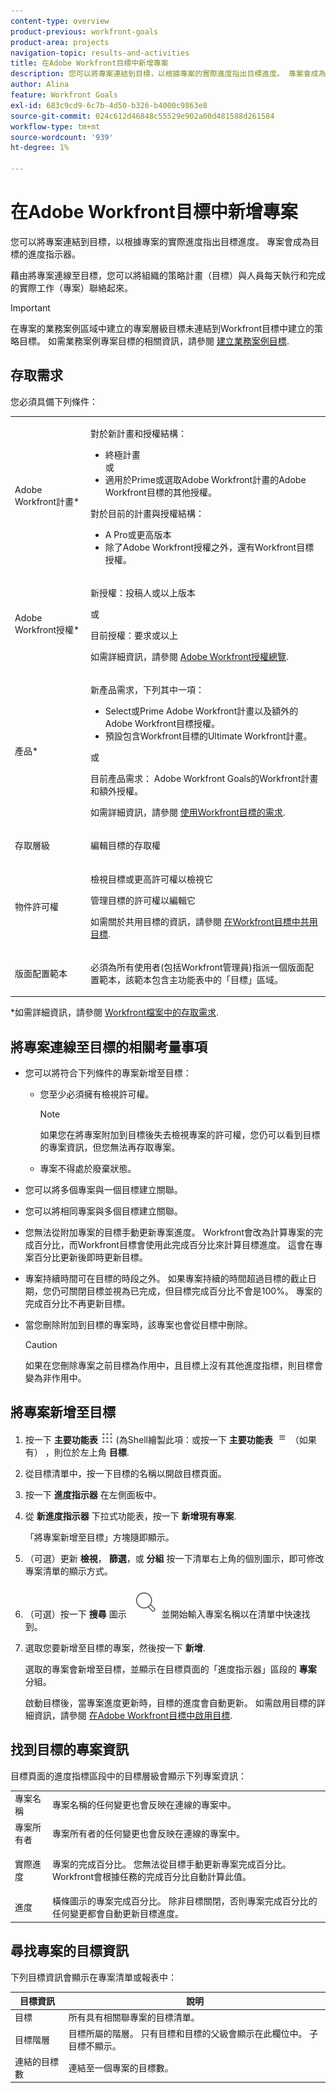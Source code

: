 ```yaml
---
content-type: overview
product-previous: workfront-goals
product-area: projects
navigation-topic: results-and-activities
title: 在Adobe Workfront目標中新增專案
description: 您可以將專案連結到目標，以根據專案的實際進度指出目標進度。 專案會成為目標的進度指示器。
author: Alina
feature: Workfront Goals
exl-id: 683c9cd9-6c7b-4d50-b326-b4000c9863e8
source-git-commit: 024c612d46848c55529e902a00d481588d261584
workflow-type: tm+mt
source-wordcount: '939'
ht-degree: 1%

---
```


# 在Adobe Workfront目標中新增專案

<!--
THIS MIGHT NEED TO BE RENAMED BECAUSE THERE WILL BE OTHER OBJECTS CONNECTED TO GOALS IN THE FUTURE
-->

您可以將專案連結到目標，以根據專案的實際進度指出目標進度。 專案會成為目標的進度指示器。

藉由將專案連線至目標，您可以將組織的策略計畫（目標）與人員每天執行和完成的實際工作（專案）聯絡起來。

>[!IMPORTANT]
>
>在專案的業務案例區域中建立的專案層級目標未連結到Workfront目標中建立的策略目標。 如需業務案例專案目標的相關資訊，請參閱 [建立業務案例目標](../../manage-work/projects/define-a-business-case/create-business-case-goals.md).


## 存取需求

您必須具備下列條件：

<table style="table-layout:auto">
<col>
</col>
<col>
</col>
<tbody>
 <tr> 
   <td role="rowheader">Adobe Workfront計畫*</td> 
   <td> 
   <p>對於新計畫和授權結構：
  <ul><li>終極計畫 </li>
  或
  <li>適用於Prime或選取Adobe Workfront計畫的Adobe Workfront目標的其他授權。 </li></ul> </p>
<p>對於目前的計畫與授權結構： 
<ul><li> A Pro或更高版本 </li>
  <li>除了Adobe Workfront授權之外，還有Workfront目標授權。</li></ul></p>
   </td> 
  </tr>
 <tr>
 <td role="rowheader">Adobe Workfront授權*</td>
 <td>
 <p>新授權：投稿人或以上版本</p>
 或
 <p>目前授權：要求或以上</p> <p>如需詳細資訊，請參閱 <a href="../../administration-and-setup/add-users/access-levels-and-object-permissions/wf-licenses.md" class="MCXref xref">Adobe Workfront授權總覽</a>.</p> </td>
 </tr>
 <tr>
 <td role="rowheader">產品*</td>
 <td>
 <p> 新產品需求，下列其中一項： </p>
<ul>
<li>Select或Prime Adobe Workfront計畫以及額外的Adobe Workfront目標授權。</li>
<li>預設包含Workfront目標的Ultimate Workfront計畫。 </li></ul>
 <p>或</p>
 <p>目前產品需求： Adobe Workfront Goals的Workfront計畫和額外授權。 </p> <p>如需詳細資訊，請參閱 <a href="../../workfront-goals/goal-management/access-needed-for-wf-goals.md" class="MCXref xref">使用Workfront目標的需求</a>. </p> </td>
 </tr>
 <tr>
 <td role="rowheader">存取層級</td>
 <td> <p>編輯目標的存取權</p> </td>
 </tr>
 <tr data-mc-conditions="">
 <td role="rowheader">物件許可權</td>
 <td>
  <div>
  <p>檢視目標或更高許可權以檢視它</p>
  <p>管理目標的許可權以編輯它</p>
  <p>如需關於共用目標的資訊，請參閱 <a href="../../workfront-goals/workfront-goals-settings/share-a-goal.md" class="MCXref xref">在Workfront目標中共用目標</a>. </p>
  </div> </td>
 </tr>
 <tr>
   <td role="rowheader"><p>版面配置範本</p></td>
   <td> <p>必須為所有使用者(包括Workfront管理員)指派一個版面配置範本，該範本包含主功能表中的「目標」區域。 </p>  
</td>
  </tr>
</tbody>
</table>

*如需詳細資訊，請參閱 [Workfront檔案中的存取需求](/help/quicksilver/administration-and-setup/add-users/access-levels-and-object-permissions/access-level-requirements-in-documentation.md).

## 將專案連線至目標的相關考量事項

* 您可以將符合下列條件的專案新增至目標：

   * 您至少必須擁有檢視許可權。

     >[!NOTE]
     >
     >如果您在將專案附加到目標後失去檢視專案的許可權，您仍可以看到目標的專案資訊，但您無法再存取專案。

   * 專案不得處於廢棄狀態。

* 您可以將多個專案與一個目標建立關聯。
* 您可以將相同專案與多個目標建立關聯。
* 您無法從附加專案的目標手動更新專案進度。 Workfront會改為計算專案的完成百分比，而Workfront目標會使用此完成百分比來計算目標進度。 這會在專案百分比更新後即時更新目標。
* 專案持續時間可在目標的時段之外。 如果專案持續的時間超過目標的截止日期，您仍可關閉目標並視為已完成，但目標完成百分比不會是100%。 專案的完成百分比不再更新目標。

<!--this is no longer visible in the new redesigned interface for goals: logged a bug for this: https://experience.adobe.com/#/@adobeinternalworkfront/so:hub-Hub/workfront/issue/63ceb049000080d30022aab9a359f6f1/updates - but confirmed that this will not be brought back at least for now - Jan 2023. 

There is an indication on the goal list that the project no longer updates progress for the goal.

  ![](assets/goal-closed-project-active-warning-goal-list-350x94.png)
-->

* 當您刪除附加到目標的專案時，該專案也會從目標中刪除。

  >[!CAUTION]
  >
  >如果在您刪除專案之前目標為作用中，且目標上沒有其他進度指標，則目標會變為非作用中。


## 將專案新增至目標

1. 按一下 **主要功能表** ![](assets/main-menu-icon.png) (為Shell繪製此項：或按一下 **主要功能表** ![](assets/three-line-main-menu-icon.png) （如果有） ，則位於左上角 **目標**.
1. 從目標清單中，按一下目標的名稱以開啟目標頁面。
1. 按一下 **進度指示器** 在左側面板中。
1. 從 **新進度指示器** 下拉式功能表，按一下 **新增現有專案**.

   「將專案新增至目標」方塊隨即顯示。
1. （可選）更新 **檢視**， **篩選**，或 **分組** 按一下清單右上角的個別圖示，即可修改專案清單的顯示方式。
1. （可選）按一下 **搜尋** 圖示 ![](assets/search-icon.png) 並開始輸入專案名稱以在清單中快速找到。
1. 選取您要新增至目標的專案，然後按一下 **新增**.

   選取的專案會新增至目標，並顯示在目標頁面的「進度指示器」區段的 **專案** 分組。

   啟動目標後，當專案進度更新時，目標的進度會自動更新。 如需啟用目標的詳細資訊，請參閱 [在Adobe Workfront目標中啟用目標](../goal-management/activate-goals.md).

## 找到目標的專案資訊

<p>
目標頁面的進度指標區段中的目標層級會顯示下列專案資訊：

</p>

<table>
  <tr>
   <td>專案名稱
   </td>
   <td>專案名稱的任何變更也會反映在連線的專案中。
   </td>
  </tr>
  <tr>
   <td>專案所有者
   </td>
   <td>專案所有者的任何變更也會反映在連線的專案中。
   </td>
  </tr>
    <tr>
   <td>實際進度
   </td>
   <td> <p>專案的完成百分比。 您無法從目標手動更新專案完成百分比。 Workfront會根據任務的完成百分比自動計算此值。 </p>
   </td>
  </tr>
  <tr>
   <td>進度
   </td>
   <td>橫條圖示的專案完成百分比。 除非目標關閉，否則專案完成百分比的任何變更都會自動更新目標進度。
   </td>
  </tr>

</table>

## 尋找專案的目標資訊

下列目標資訊會顯示在專案清單或報表中：

| 目標資訊 | 說明 |
|---|---|
| 目標 | 所有具有相關聯專案的目標清單。 |
| 目標階層 | 目標所屬的階層。 只有目標和目標的父級會顯示在此欄位中。 子目標不顯示。 |
| 連結的目標數 | 連結至一個專案的目標數。 |

